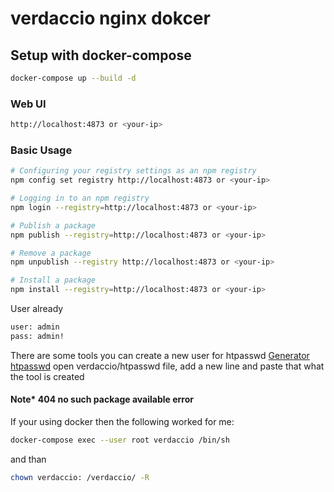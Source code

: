 # verdaccio nginx dokcer

## Setup with docker-compose

```bash
docker-compose up --build -d
```

### Web UI

```bash
http://localhost:4873 or <your-ip>
```

### Basic Usage

```bash
# Configuring your registry settings as an npm registry
npm config set registry http://localhost:4873 or <your-ip>
```

```bash
# Logging in to an npm registry
npm login --registry=http://localhost:4873 or <your-ip>
```

```bash
# Publish a package
npm publish --registry=http://localhost:4873 or <your-ip>
```

```bash
# Remove a package
npm unpublish --registry http://localhost:4873 or <your-ip>
```

```bash
# Install a package
npm install --registry=http://localhost:4873 or <your-ip>
```

User already

 ```bash
 user: admin
 pass: admin!
```

There are some tools you can create a new user for htpasswd
[Generator htpasswd](http://www.htaccesstools.com/htpasswd-generator/)
open verdaccio/htpasswd file, add a new line and paste that what the tool is created

#### Note* 404 no such package available error

If your using docker then the following worked for me:

```bash
docker-compose exec --user root verdaccio /bin/sh
```

and than

```bash
chown verdaccio: /verdaccio/ -R
```
